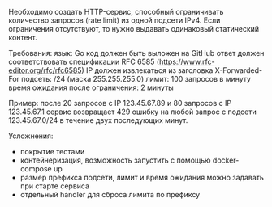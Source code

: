 Необходимо создать HTTP-сервис, способный ограничивать количество запросов (rate limit) из одной подсети IPv4. Если ограничения отсутствуют, то нужно выдавать одинаковый статический контент.

Требования:
язык: Go
код должен быть выложен на GitHub
ответ должен соответствовать спецификации RFC 6585 (https://www.rfc-editor.org/rfc/rfc6585)
IP должен извлекаться из заголовка X-Forwarded-For
подсеть: /24 (маска 255.255.255.0)
лимит: 100 запросов в минуту
время ожидания после ограничения: 2 минуты

Пример: после 20 запросов с IP 123.45.67.89 и 80 запросов с IP 123.45.67.1 сервис возвращает 429 ошибку на любой запрос с подсети 123.45.67.0/24 в течение двух последующих минут.

Усложнения:

- покрытие тестами
- контейнеризация, возможность запустить с помощью docker-compose up
- размер префикса подсети, лимит и время ожидания можно задавать при старте сервиса
- отдельный handler для сброса лимита по префиксу
